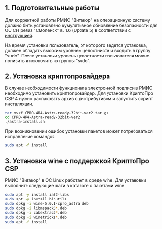 <!-- TITLE: Astra Linux -->
<!-- SUBTITLE: Инструкция по установке РМИС "Витакор" (клиентская часть) на Astra Linux SE "Смоленск" -->


## 1. Подготовительные работы

Для корректной работы РМИС "Витакор" на операционную систему должно быть установлено кумулятивное обновление безопасности для ОС СН релиз "Смоленск" в. 1.6 (Update 5) в соответствии с  [инструкцией](https://wiki.astralinux.ru/pages/viewpage.action?pageId=71829652). 

На время установки пользователь, от которого ведется установка, должен обладать высоким уровнем целостнисти и входить в группу "sudo". После установки уровень целостности пользователя можно понизить и исключить из группы "sudo".

## 2. Установка криптопровайдера

В случае необходимости функционала электронной подписи в РМИС необходимо установить криптопровайдер. Для установки КриптоПро CSP 4 нужно распаковать архив с дистрибутивом и запустить скрипт инсталляции.

```sh
tar xvzf CPRO-4R4-Astra-ready-32bit-ver2.tar.gz 
cd CPRO-4R4-Astra-ready-32bit-ver2
./astra-install.sh
```


При возникновении ошибок установки пакетов может потребоваться исправление командой

```sh
sudo apt -f install
```


## 3. Установка wine с поддержкой КриптоПро CSP

РМИС "Витакор" в ОС Linux работает в среде wine. Для установки выполните следующие шаги в каталоге с пакетами wine

```sh
sudo apt -y install ia32-libs
sudo apt -y install binutils
sudo dpkg -i wine-5.0.1-cpro_astra.deb 
sudo dpkg -i libmspack0*.deb
sudo dpkg -i cabextract*.deb
sudo dpkg -i winetricks*.deb
sudo apt -f install
```



